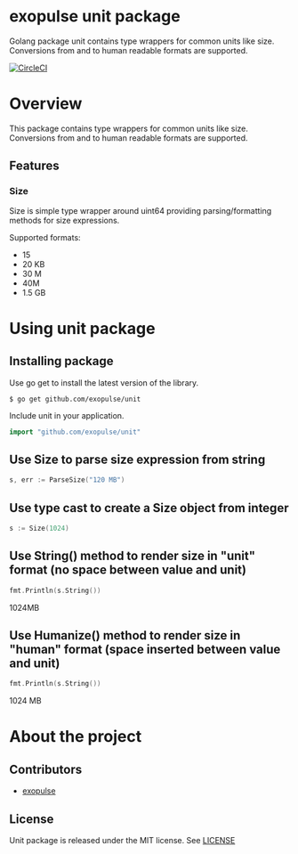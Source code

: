 # exopulse unit package
Golang package unit contains type wrappers for common units like size. Conversions from and to human readable formats are supported.

[![CircleCI](https://circleci.com/gh/exopulse/unit.svg?style=svg)](https://circleci.com/gh/exopulse/unit)

# Overview

This package contains type wrappers for common units like size. Conversions from and to human readable formats are supported.

## Features

### Size 

Size is simple type wrapper around uint64 providing parsing/formatting methods for size expressions.

Supported formats:
 - 15
 - 20 KB
 - 30 M
 - 40M
 - 1.5 GB


# Using unit package

## Installing package

Use go get to install the latest version of the library.

    $ go get github.com/exopulse/unit
 
Include unit in your application.
```go
import "github.com/exopulse/unit"
```

## Use Size to parse size expression from string
```go
s, err := ParseSize("120 MB")
```

## Use type cast to create a Size object from integer
```go
s := Size(1024)
```

## Use String() method to render size in "unit" format (no space between value and unit)
```go
fmt.Println(s.String())
```
 1024MB

## Use Humanize() method to render size in "human" format (space inserted between value and unit)
```go
fmt.Println(s.String())
```
 1024 MB

# About the project

## Contributors

* [exopulse](https://github.com/exopulse)

## License

Unit package is released under the MIT license. See
[LICENSE](https://github.com/exopulse/unit/blob/master/LICENSE)
